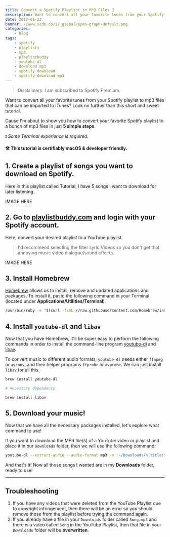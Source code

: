 ```yaml
---
title: Convert a Spotify Playlist to MP3 Files 🎵
description: Want to convert all your favorite tunes from your Spotify playlist to mp3 files that can be imported to iTunes? Look no further.
date: 2017-01-23
banner: //www.scdn.co/i/_global/open-graph-default.png
categories:
    - blog
tags:
    - spotify
    - playlists
    - mp3
    - playlistbuddy
    - youtube-dl
    - download mp3
    - spotify download
    - spotify download mp3
---
```


> Disclaimers: I am subscribed to Spotify Premium.

Want to convert all your favorite tunes from your Spotify playlist to mp3 files that can be imported to iTunes? Look no further than this short and sweet tutorial.

Cause I'm about to show you how to convert your favorite Spotify playlist to a bunch of mp3 files in just **5 simple steps**.

❗ _Some Terminal experience is required._

**🛠 This tutorial is certifiably macOS & developer friendly.**

## 1. Create a playlist of songs you want to download on Spotify.

Here in this playlist called Tutorial, I have 5 songs I want to download for later listening.

IMAGE HERE

## 2. Go to [playlistbuddy.com](//playlistbuddy.com/) and login with your Spotify account.

Here, convert your desired playlist to a YouTube playlist.

> I'd recommend selecting the filter Lyric Videos so you don't get that annoying music video dialogue/sound effects.

IMAGE HERE

## 3. Install Homebrew

[Homebrew](//brew.sh/) allows us to install, remove and updated applications and packages. To install it, paste the following command in your Terminal (located under **Applications/Utilities/Terminal**).

```bash
/usr/bin/ruby -e "$(curl -fsSL //raw.githubusercontent.com/Homebrew/install/master/install)"
```

## 4. Install `youtube-dl` and `libav`

Now that you have Homebrew, it'll be super easy to perform the following commands in order to install the command-line program [youtube-dl](//rg3.github.io/youtube-dl/) and [libav](//libav.org/).

To convert music to different audio formats, `youtube-dl` needs either `ffmpeg` or `avconv`, and their helper programs `ffprobe` or `avprobe`. We can just install `libav` for all this.

```bash
brew install youtube-dl

# necessary dependency

brew install libav
```

## 5. Download your music!

Now that we have all the necessary packages installed, let's explore what command to use!

If you want to download the MP3 file(s) of a YouTube video or playlist and place it in our `Downloads` folder, then we will use the following command:

```bash
youtube-dl --extract-audio --audio-format mp3 -o '~/Downloads/%(title)s.%(ext)s' video_playlist_link
```

And that's it! Now all those songs I wanted are in my **Downloads** folder, ready to use!

---

## Troubleshooting

1. If you have any videos that were deleted from the YouTube Playlist due to copyright infringement, then there will be an error so you should remove those from the playlist before trying the command again.
2. If you already have a file in your `Downloads` folder called `Song.mp3` and there is a video called `Song` in the YouTube Playlist, then that file in your `Downloads` folder will be **overwritten**.
